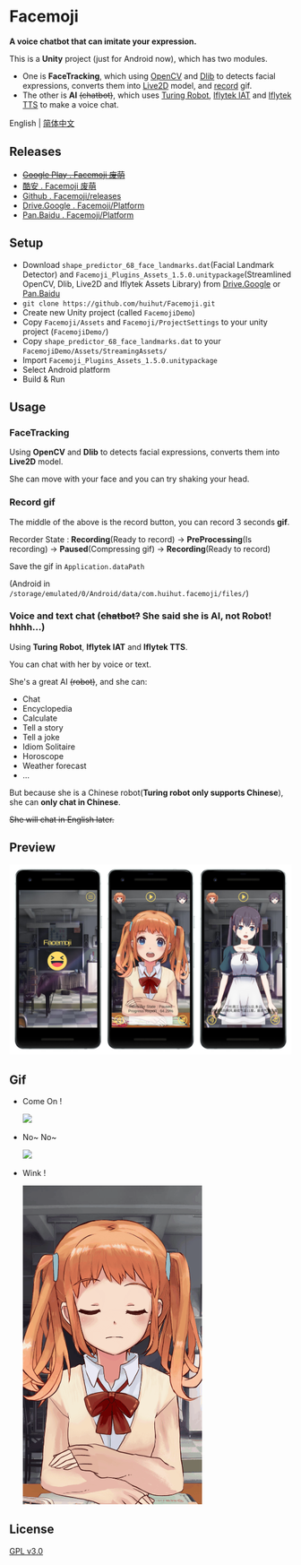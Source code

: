 # Facemoji

**A voice chatbot that can imitate your expression.**

This is a **Unity** project (just for Android now), which has two modules.

* One is **FaceTracking**, which using [OpenCV](https://enoxsoftware.com/opencvforunity/) and [Dlib](https://enoxsoftware.com/dlibfacelandmarkdetector/) to detects facial expressions, converts them into [Live2D](http://sites.cybernoids.jp/cubism-sdk2_e/unity_2-1) model, and [record](https://github.com/Chman/Moments) gif. 
* The other is **AI** ~~(chatbot)~~, which uses [Turing Robot](https://github.com/huihut/TuringRobot), [Iflytek IAT](http://www.xfyun.cn/services/voicedictation) and [Iflytek TTS](http://www.xfyun.cn/services/online_tts) to make a voice chat.

English | [简体中文](README_zh_CN.md)

## Releases

* ~~[Google Play . Facemoji 废萌](https://play.google.com/store/apps/details?id=com.huihut.facemoji)~~
* [酷安 . Facemoji 废萌](https://www.coolapk.com/apk/192260)
* [Github . Facemoji/releases](https://github.com/huihut/Facemoji/releases)
* [Drive.Google . Facemoji/Platform](https://drive.google.com/open?id=1ofJMFIdzXCdYYO3qO5hvrTQPJUumgSY-)
* [Pan.Baidu . Facemoji/Platform](https://pan.baidu.com/s/1U08B_wPY67Zh1RTwFhrihA)

## Setup

* Download `shape_predictor_68_face_landmarks.dat`(Facial Landmark Detector) and `Facemoji_Plugins_Assets_1.5.0.unitypackage`(Streamlined OpenCV, Dlib, Live2D and Iflytek Assets Library) from [Drive.Google](https://drive.google.com/open?id=1ofJMFIdzXCdYYO3qO5hvrTQPJUumgSY-) or [Pan.Baidu](https://pan.baidu.com/s/1U08B_wPY67Zh1RTwFhrihA)
* `git clone https://github.com/huihut/Facemoji.git`
* Create new Unity project (called `FacemojiDemo`)
* Copy `Facemoji/Assets` and `Facemoji/ProjectSettings` to your unity project (`FacemojiDemo/`)
* Copy `shape_predictor_68_face_landmarks.dat` to your `FacemojiDemo/Assets/StreamingAssets/`
* Import `Facemoji_Plugins_Assets_1.5.0.unitypackage`
* Select Android platform
* Build & Run

## Usage

### FaceTracking

Using **OpenCV** and **Dlib** to detects facial expressions, converts them into **Live2D** model.

She can move with your face and you can try shaking your head.

### Record gif

The middle of the above is the record button, you can record 3 seconds **gif**.

Recorder State : **Recording**(Ready to record) -> **PreProcessing**(Is recording) -> **Paused**(Compressing gif) -> **Recording**(Ready to record)

Save the gif in `Application.dataPath`

(Android in `/storage/emulated/0/Android/data/com.huihut.facemoji/files/`)

### Voice and text chat (~~chatbot?~~ She said she is AI, not Robot! hhhh...)

Using **Turing Robot**, **Iflytek IAT** and **Iflytek TTS**.

You can chat with her by voice or text.

She's a great AI ~~(robot)~~, and she can:

* Chat
* Encyclopedia
* Calculate
* Tell a story
* Tell a joke
* Idiom Solitaire
* Horoscope
* Weather forecast
* ...

But because she is a Chinese robot(**Turing robot only supports Chinese**), she can **only chat in Chinese**.

~~She will chat in English later.~~

## Preview

![](Images/Capture_Facemoji.png)

## Gif

* Come On !
    
    ![](Images/GifCapture-ComeOn.gif)

* No~ No~
    
    ![](Images/GifCapture-NoNo.gif)

* Wink !
    
    ![](Images/GifCapture-Spark.gif)

## License

[GPL v3.0](https://github.com/huihut/Facemoji/blob/master/LICENSE)